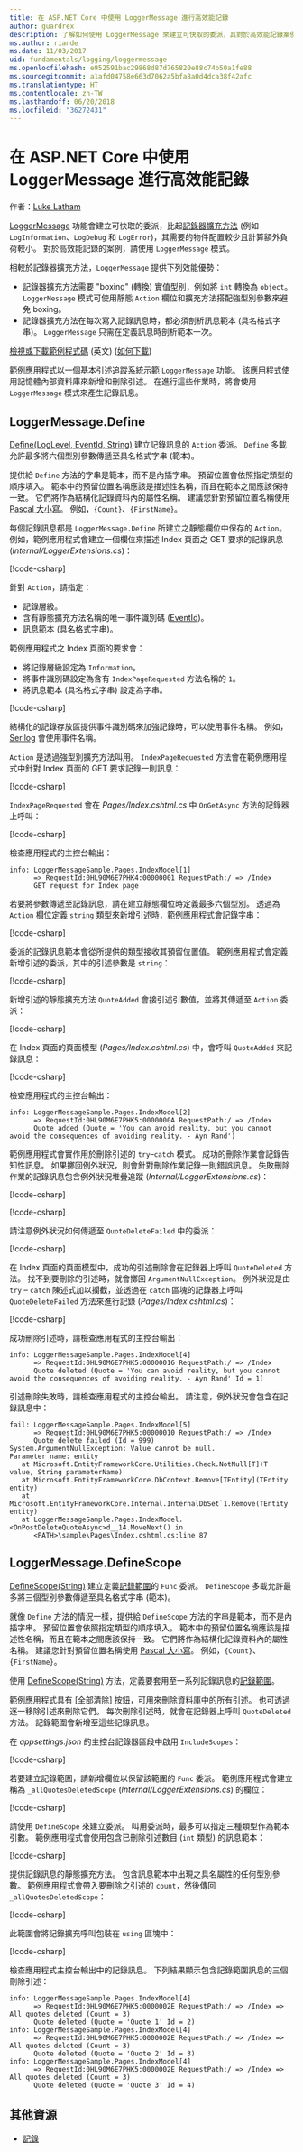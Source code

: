 ```yaml
---
title: 在 ASP.NET Core 中使用 LoggerMessage 進行高效能記錄
author: guardrex
description: 了解如何使用 LoggerMessage 來建立可快取的委派，其對於高效能記錄案例需要較少的物件配置。
ms.author: riande
ms.date: 11/03/2017
uid: fundamentals/logging/loggermessage
ms.openlocfilehash: e952591bac29868d87d765820e88c74b50a1fe88
ms.sourcegitcommit: a1afd04758e663d7062a5bfa8a0d4dca38f42afc
ms.translationtype: HT
ms.contentlocale: zh-TW
ms.lasthandoff: 06/20/2018
ms.locfileid: "36272431"
---
```

# <a name="high-performance-logging-with-loggermessage-in-aspnet-core"></a>在 ASP.NET Core 中使用 LoggerMessage 進行高效能記錄

作者：[Luke Latham](https://github.com/guardrex)

[LoggerMessage](/dotnet/api/microsoft.extensions.logging.loggermessage) 功能會建立可快取的委派，比起[記錄器擴充方法](/dotnet/api/Microsoft.Extensions.Logging.LoggerExtensions) (例如 `LogInformation`、`LogDebug` 和 `LogError`)，其需要的物件配置較少且計算額外負荷較小。 對於高效能記錄的案例，請使用 `LoggerMessage` 模式。

相較於記錄器擴充方法，`LoggerMessage` 提供下列效能優勢：

* 記錄器擴充方法需要 "boxing" (轉換) 實值型別，例如將 `int` 轉換為 `object`。 `LoggerMessage` 模式可使用靜態 `Action` 欄位和擴充方法搭配強型別參數來避免 boxing。
* 記錄器擴充方法在每次寫入記錄訊息時，都必須剖析訊息範本 (具名格式字串)。 `LoggerMessage` 只需在定義訊息時剖析範本一次。

[檢視或下載範例程式碼](https://github.com/aspnet/Docs/tree/master/aspnetcore/fundamentals/logging/loggermessage/sample/) \(英文\) ([如何下載](xref:tutorials/index#how-to-download-a-sample))

範例應用程式以一個基本引述追蹤系統示範 `LoggerMessage` 功能。 該應用程式使用記憶體內部資料庫來新增和刪除引述。 在進行這些作業時，將會使用 `LoggerMessage` 模式來產生記錄訊息。

## <a name="loggermessagedefine"></a>LoggerMessage.Define

[Define(LogLevel, EventId, String)](/dotnet/api/microsoft.extensions.logging.loggermessage.define) 建立記錄訊息的 `Action` 委派。 `Define` 多載允許最多將六個型別參數傳遞至具名格式字串 (範本)。

提供給 `Define` 方法的字串是範本，而不是內插字串。 預留位置會依照指定類型的順序填入。 範本中的預留位置名稱應該是描述性名稱，而且在範本之間應該保持一致。 它們將作為結構化記錄資料內的屬性名稱。 建議您針對預留位置名稱使用 [Pascal 大小寫](/dotnet/standard/design-guidelines/capitalization-conventions)。 例如，`{Count}`、`{FirstName}`。

每個記錄訊息都是 `LoggerMessage.Define` 所建立之靜態欄位中保存的 `Action`。 例如，範例應用程式會建立一個欄位來描述 Index 頁面之 GET 要求的記錄訊息 (*Internal/LoggerExtensions.cs*)：

[!code-csharp[](loggermessage/sample/Internal/LoggerExtensions.cs?name=snippet1)]

針對 `Action`，請指定：

* 記錄層級。
* 含有靜態擴充方法名稱的唯一事件識別碼 ([EventId](/dotnet/api/microsoft.extensions.logging.eventid))。
* 訊息範本 (具名格式字串)。 

範例應用程式之 Index 頁面的要求會：

* 將記錄層級設定為 `Information`。
* 將事件識別碼設定為含有 `IndexPageRequested` 方法名稱的 `1`。
* 將訊息範本 (具名格式字串) 設定為字串。

[!code-csharp[](loggermessage/sample/Internal/LoggerExtensions.cs?name=snippet5)]

結構化的記錄存放區提供事件識別碼來加強記錄時，可以使用事件名稱。 例如，[Serilog](https://github.com/serilog/serilog-extensions-logging) 會使用事件名稱。

`Action` 是透過強型別擴充方法叫用。 `IndexPageRequested` 方法會在範例應用程式中針對 Index 頁面的 GET 要求記錄一則訊息：

[!code-csharp[](loggermessage/sample/Internal/LoggerExtensions.cs?name=snippet9)]

`IndexPageRequested` 會在 *Pages/Index.cshtml.cs* 中 `OnGetAsync` 方法的記錄器上呼叫：

[!code-csharp[](loggermessage/sample/Pages/Index.cshtml.cs?name=snippet2&highlight=3)]

檢查應用程式的主控台輸出：

```console
info: LoggerMessageSample.Pages.IndexModel[1]
      => RequestId:0HL90M6E7PHK4:00000001 RequestPath:/ => /Index
      GET request for Index page
```

若要將參數傳遞至記錄訊息，請在建立靜態欄位時定義最多六個型別。 透過為 `Action` 欄位定義 `string` 類型來新增引述時，範例應用程式會記錄字串：

[!code-csharp[](loggermessage/sample/Internal/LoggerExtensions.cs?name=snippet2)]

委派的記錄訊息範本會從所提供的類型接收其預留位置值。 範例應用程式會定義新增引述的委派，其中的引述參數是 `string`：

[!code-csharp[](loggermessage/sample/Internal/LoggerExtensions.cs?name=snippet6)]

新增引述的靜態擴充方法 `QuoteAdded` 會接引述引數值，並將其傳遞至 `Action` 委派：

[!code-csharp[](loggermessage/sample/Internal/LoggerExtensions.cs?name=snippet10)]

在 Index 頁面的頁面模型 (*Pages/Index.cshtml.cs*) 中，會呼叫 `QuoteAdded` 來記錄訊息：

[!code-csharp[](loggermessage/sample/Pages/Index.cshtml.cs?name=snippet3&highlight=6)]

檢查應用程式的主控台輸出：

```console
info: LoggerMessageSample.Pages.IndexModel[2]
      => RequestId:0HL90M6E7PHK5:0000000A RequestPath:/ => /Index
      Quote added (Quote = 'You can avoid reality, but you cannot avoid the consequences of avoiding reality. - Ayn Rand')
```

範例應用程式會實作用於刪除引述的 `try`&ndash;`catch` 模式。 成功的刪除作業會記錄告知性訊息。 如果擲回例外狀況，則會針對刪除作業記錄一則錯誤訊息。 失敗刪除作業的記錄訊息包含例外狀況堆疊追蹤 (*Internal/LoggerExtensions.cs*)：

[!code-csharp[](loggermessage/sample/Internal/LoggerExtensions.cs?name=snippet3)]

[!code-csharp[](loggermessage/sample/Internal/LoggerExtensions.cs?name=snippet7)]

請注意例外狀況如何傳遞至 `QuoteDeleteFailed` 中的委派：

[!code-csharp[](loggermessage/sample/Internal/LoggerExtensions.cs?name=snippet11)]

在 Index 頁面的頁面模型中，成功的引述刪除會在記錄器上呼叫 `QuoteDeleted` 方法。 找不到要刪除的引述時，就會擲回 `ArgumentNullException`。 例外狀況是由 `try` &ndash; `catch` 陳述式加以攔截，並透過在 `catch` 區塊的記錄器上呼叫 `QuoteDeleteFailed` 方法來進行記錄 (*Pages/Index.cshtml.cs*)：

[!code-csharp[](loggermessage/sample/Pages/Index.cshtml.cs?name=snippet5&highlight=14,18)]

成功刪除引述時，請檢查應用程式的主控台輸出：

```console
info: LoggerMessageSample.Pages.IndexModel[4]
      => RequestId:0HL90M6E7PHK5:00000016 RequestPath:/ => /Index
      Quote deleted (Quote = 'You can avoid reality, but you cannot avoid the consequences of avoiding reality. - Ayn Rand' Id = 1)
```

引述刪除失敗時，請檢查應用程式的主控台輸出。 請注意，例外狀況會包含在記錄訊息中：

```console
fail: LoggerMessageSample.Pages.IndexModel[5]
      => RequestId:0HL90M6E7PHK5:00000010 RequestPath:/ => /Index
      Quote delete failed (Id = 999)
System.ArgumentNullException: Value cannot be null.
Parameter name: entity
   at Microsoft.EntityFrameworkCore.Utilities.Check.NotNull[T](T value, String parameterName)
   at Microsoft.EntityFrameworkCore.DbContext.Remove[TEntity](TEntity entity)
   at Microsoft.EntityFrameworkCore.Internal.InternalDbSet`1.Remove(TEntity entity)
   at LoggerMessageSample.Pages.IndexModel.<OnPostDeleteQuoteAsync>d__14.MoveNext() in 
      <PATH>\sample\Pages\Index.cshtml.cs:line 87
```

## <a name="loggermessagedefinescope"></a>LoggerMessage.DefineScope

[DefineScope(String)](/dotnet/api/microsoft.extensions.logging.loggermessage.definescope) 建立定義[記錄範圍](xref:fundamentals/logging/index#log-scopes)的 `Func` 委派。 `DefineScope` 多載允許最多將三個型別參數傳遞至具名格式字串 (範本)。

就像 `Define` 方法的情況一樣，提供給 `DefineScope` 方法的字串是範本，而不是內插字串。 預留位置會依照指定類型的順序填入。 範本中的預留位置名稱應該是描述性名稱，而且在範本之間應該保持一致。 它們將作為結構化記錄資料內的屬性名稱。 建議您針對預留位置名稱使用 [Pascal 大小寫](/dotnet/standard/design-guidelines/capitalization-conventions)。 例如，`{Count}`、`{FirstName}`。

使用 [DefineScope(String)](/dotnet/api/microsoft.extensions.logging.loggermessage.definescope) 方法，定義要套用至一系列記錄訊息的[記錄範圍](xref:fundamentals/logging/index#log-scopes)。

範例應用程式具有 [全部清除] 按鈕，可用來刪除資料庫中的所有引述。 也可透過逐一移除引述來刪除它們。 每次刪除引述時，就會在記錄器上呼叫 `QuoteDeleted` 方法。 記錄範圍會新增至這些記錄訊息。

在 *appsettings.json* 的主控台記錄器區段中啟用 `IncludeScopes`：

[!code-csharp[](loggermessage/sample/appsettings.json?highlight=3-5)]

若要建立記錄範圍，請新增欄位以保留該範圍的 `Func` 委派。 範例應用程式會建立稱為 `_allQuotesDeletedScope` (*Internal/LoggerExtensions.cs*) 的欄位：

[!code-csharp[](loggermessage/sample/Internal/LoggerExtensions.cs?name=snippet4)]

請使用 `DefineScope` 來建立委派。 叫用委派時，最多可以指定三種類型作為範本引數。 範例應用程式會使用包含已刪除引述數目 (`int` 類型) 的訊息範本：

[!code-csharp[](loggermessage/sample/Internal/LoggerExtensions.cs?name=snippet8)]

提供記錄訊息的靜態擴充方法。 包含訊息範本中出現之具名屬性的任何型別參數。 範例應用程式會帶入要刪除之引述的 `count`，然後傳回 `_allQuotesDeletedScope`：

[!code-csharp[](loggermessage/sample/Internal/LoggerExtensions.cs?name=snippet12)]

此範圍會將記錄擴充呼叫包裝在 `using` 區塊中：

[!code-csharp[](loggermessage/sample/Pages/Index.cshtml.cs?name=snippet4&highlight=5-6,14)]

檢查應用程式主控台輸出中的記錄訊息。 下列結果顯示包含記錄範圍訊息的三個刪除引述：

```console
info: LoggerMessageSample.Pages.IndexModel[4]
      => RequestId:0HL90M6E7PHK5:0000002E RequestPath:/ => /Index => All quotes deleted (Count = 3)
      Quote deleted (Quote = 'Quote 1' Id = 2)
info: LoggerMessageSample.Pages.IndexModel[4]
      => RequestId:0HL90M6E7PHK5:0000002E RequestPath:/ => /Index => All quotes deleted (Count = 3)
      Quote deleted (Quote = 'Quote 2' Id = 3)
info: LoggerMessageSample.Pages.IndexModel[4]
      => RequestId:0HL90M6E7PHK5:0000002E RequestPath:/ => /Index => All quotes deleted (Count = 3)
      Quote deleted (Quote = 'Quote 3' Id = 4)
```

## <a name="additional-resources"></a>其他資源

* [記錄](xref:fundamentals/logging/index)

